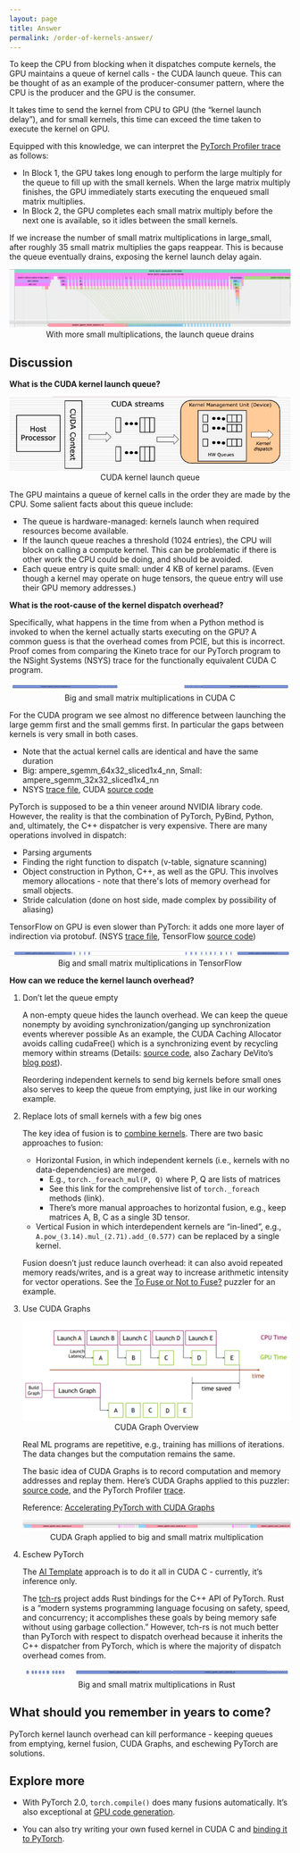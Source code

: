 ```yaml
---
layout: page
title: Answer
permalink: /order-of-kernels-answer/
---
```


To keep the CPU from blocking when it dispatches compute kernels, the GPU maintains a queue of
kernel calls - the CUDA launch queue. This can be thought of as an example of the producer-consumer
pattern, where the CPU is the producer and the GPU is the consumer.

It takes time to send the kernel from CPU to GPU (the “kernel launch delay”), and for small kernels,
this time can exceed the time taken to execute the kernel on GPU.

Equipped with this knowledge, we can interpret the [PyTorch Profiler
trace](https://www.gpupuzzlers.com/launch_queue/files/more_small_kernels.json) as follows:

- In Block 1, the GPU takes long enough to perform the large multiply for the queue to fill up with
  the small kernels. When the large matrix multiply finishes, the GPU immediately starts executing
  the enqueued small matrix multiplies.
- In Block 2, the GPU completes each small matrix multiply before the next one is available, so it
  idles between the small kernels.

If we increase the number of small matrix multiplications in large_small, after roughly 35 small
matrix multiplies the gaps reappear. This is because the queue eventually drains, exposing the
kernel launch delay again.

<p align = "center">
  <a href="/launch_queue/files/more_small_kernels.jpg">
    <img src = "/launch_queue/files/more_small_kernels.jpg">
  </a>
  With more small multiplications, the launch queue drains
</p>

## Discussion

__What is the CUDA kernel launch queue?__

<p align = "center">
  <a href="/launch_queue/files/cuda_launch_queue_uarch.jpg">
    <img src = "/launch_queue/files/cuda_launch_queue_uarch.jpg">
  </a>
  CUDA kernel launch queue
</p>

The GPU maintains a queue of kernel calls in the order they are made by the CPU. Some salient facts
about this queue include:
- The queue is hardware-managed: kernels launch when required resources become available.
- If the launch queue reaches a threshold (1024 entries), the CPU will block on calling a compute
  kernel. This can be problematic if there is other work the CPU could be doing, and should be
  avoided.
- Each queue entry is quite small: under 4 KB of kernel params. (Even though a kernel may operate on
  huge tensors, the queue entry will use their GPU memory addresses.)

__What is the root-cause of the kernel dispatch overhead?__

Specifically, what happens in the time from when a Python method is invoked to when the kernel
actually starts executing on the GPU? A common guess is that the overhead comes from PCIE, but this
is incorrect. Proof comes from comparing the Kineto trace for our PyTorch program to the NSight
Systems (NSYS) trace for the functionally equivalent CUDA C program.

<p align = "center">
  <a href="/launch_queue/files/native_cuda.jpg">
    <img src = "/launch_queue/files/native_cuda.jpg">
  </a>
Big and small matrix multiplications in CUDA C
</p>

For the CUDA program we see almost no difference between launching the large gemm first and the
small gemms first. In particular the gaps between kernels is very small in both cases.
- Note that the actual kernel calls are identical and have the same duration
- Big: ampere_sgemm_64x32_sliced1x4_nn, Small: ampere_sgemm_32x32_sliced1x4_nn
- NSYS [trace file](https://www.gpupuzzlers.com/launch_queue/files/launchqueue.qdrep), CUDA [source
  code](https://www.gpupuzzlers.com/launch_queue/files/launchqueue.cpp)

PyTorch is supposed to be a thin veneer around NVIDIA library code. However, the reality is that
the combination of PyTorch, PyBind, Python, and, ultimately, the C++ dispatcher is very expensive.
There are many operations involved in dispatch:

- Parsing arguments
- Finding the right function to dispatch (v-table, signature scanning)
- Object construction in Python, C++, as well as the GPU. This involves memory allocations - note
  that there's lots of memory overhead for small objects.
- Stride calculation (done on host side, made complex by possibility of aliasing)

TensorFlow on GPU is even slower than PyTorch: it adds one more layer of indirection via protobuf.
(NSYS [trace file](/launch_queue/files/tf_profile.qdrep), TensorFlow [source
code](https://www.gpupuzzlers.com/launch_queue/files/tf_launch_queue.py))

<p align = "center">
  <a href="/launch_queue/files/tensorflow.jpg">
    <img src = "/launch_queue/files/tensorflow.jpg">
  </a>
  Big and small matrix multiplications in TensorFlow
</p>


__How can we reduce the kernel launch overhead?__

1. Don’t let the queue empty

    A non-empty queue hides the launch overhead. We can keep the queue nonempty by avoiding
    synchronization/ganging up synchronization events wherever possible As an example, the CUDA Caching
    Allocator avoids calling cudaFree() which is a synchronizing event by recycling memory within
    streams (Details: [source
    code](https://github.com/pytorch/pytorch/blob/master/c10/cuda/CUDACachingAllocator.cpp), also
    Zachary DeVito’s [blog post](https://zdevito.github.io/2022/08/04/cuda-caching-allocator.html)).

    Reordering independent kernels to send big kernels before small ones also serves to keep the queue
    from emptying, just like in our working example.

1. Replace lots of small kernels with a few big ones

    The key idea of fusion is to [combine
    kernels](https://pytorch.org/blog/optimizing-production-pytorch-performance-with-graph-transformations/).
    There are two basic approaches to fusion:

    - Horizontal Fusion, in which independent kernels (i.e., kernels with no data-dependencies) are
      merged.
      - E.g., `torch._foreach_mul(P, Q)` where P, Q are lists of matrices
      - See this link for the comprehensive list of `torch._foreach` methods (link).
      - There’s more manual approaches to horizontal fusion, e.g., keep matrices A, B, C as a single 3D
        tensor.
    - Vertical Fusion in which interdependent kernels are “in-lined”, e.g.,
      `A.pow_(3.14).mul_(2.71).add_(0.577)` can be replaced by a single kernel.

    Fusion doesn’t just reduce launch overhead: it can also avoid repeated memory reads/writes, and
    is a great way to increase arithmetic intensity for vector operations. See the [To Fuse or Not
    to Fuse?](https://www.gpupuzzlers.com/posts/fusion/) puzzler for an example.

1. Use CUDA Graphs

    <p align = "center">
      <a href="/launch_queue/files/cudagraph_blogpost.jpg">
        <img src = "/launch_queue/files/cudagraph_blogpost.jpg">
      </a>
      CUDA Graph Overview
    </p>

    Real ML programs are repetitive, e.g., training has millions of iterations. The data changes but the
    computation remains the same.

    The basic idea of CUDA Graphs is to record computation and memory
    addresses and replay them. Here’s CUDA Graphs applied to this puzzler: [source
    code](https://www.gpupuzzlers.com/launch_queue/files/cudagraph_mwe.py), and the PyTorch Profiler
    [trace](https://www.gpupuzzlers.com/launch_queue/files/cudagraph_mwe.json).

    Reference: [Accelerating PyTorch with CUDA
    Graphs](https://pytorch.org/blog/accelerating-pytorch-with-cuda-graphs/)

    <p align = "center">
      <a href="/launch_queue/files/cudagraph_mwe.jpg">
        <img src = "/launch_queue/files/cudagraph_mwe.jpg">
      </a>
    CUDA Graph applied to big and small matrix multiplication
    </p>

1. Eschew PyTorch

    The [AI Template](https://github.com/facebookincubator/AITemplate) approach is to do it all in CUDA
    C - currently, it’s inference only.

    The [tch-rs](https://github.com/LaurentMazare/tch-rs) project adds Rust bindings for the C++ API of
    PyTorch. Rust is a “modern systems programming language focusing on safety, speed, and concurrency;
    it accomplishes these goals by being memory safe without using garbage collection.” However, tch-rs
    is not much better than PyTorch with respect to dispatch overhead because it inherits the C++
    dispatcher from PyTorch, which is where the majority of dispatch overhead comes from.

    <p align = "center">
      <a href="/launch_queue/files/rust.jpg">
        <img src = "/launch_queue/files/rust.jpg">
      </a>
      Big and small matrix multiplications in Rust
    </p>

## What should you remember in years to come?

PyTorch kernel launch overhead can kill performance - keeping queues from emptying, kernel fusion,
CUDA Graphs, and eschewing PyTorch are solutions.

## Explore more

- With PyTorch 2.0, `torch.compile()` does many fusions automatically. It’s also exceptional at [GPU
  code generation](https://pytorch.org/tutorials/intermediate/torch_compile_tutorial.html).

- You can also try writing your own fused kernel in CUDA C and [binding it to
  PyTorch](https://pytorch.org/tutorials/advanced/cpp_extension.html#writing-a-mixed-c-cuda-extension).
